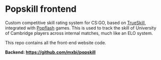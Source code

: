 # Popskill frontend

Custom competitive skill rating system for CS:GO, based on [TrueSkill](https://trueskill.org/), integrated with [Popflash](https://popflash.site/) games. This is used to track the skill of University of Cambridge players across internal matches, much like an ELO system.

This repo contains all the front-end website code.

**Backend: https://github.com/mxbi/popskill**

